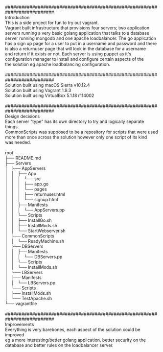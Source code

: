 ########################################################################## <br />
Introduction <br />
This is a side project for fun to try out vagrant. <br />
Vagrant built infrastructure that provisions four servers; two application <br />
servers running a very basic golang application that talks to a database <br />
server running mongodb and one apache loadbalancer. The go application <br />
has a sign up page for a user to put in a username and password and there <br />
is also a returnuser page that will look in the database for a username <br />
and return if it exists or not. Each server is using puppet as it's <br />
configuration manager to install and configure certain aspects of the <br />
the solution eg apache loadbalancing configuration. <br />
 <br />
########################################################################## <br />
Solution built using macOS Sierra v10.12.4 <br />
Solution built using Vagrant 1.9.3 <br />
Solution built using VirtualBox 5.1.18 r114002 <br />
 <br />
########################################################################## <br />
Design decisions <br />
Each server "type" has its own directory to try and logically separate <br />
things. <br />
CommonScripts was supposed to be a repository for scripts that were used <br />
more than once across the solution however only one script of its kind <br />
was needed. <br />
 <br />
root <br />
├── README.md <br />
├── Servers <br />
│   ├── AppServers <br />
│   │   ├── App <br />
│   │   │   └── src <br />
│   │   │       ├── app.go <br />
│   │   │       └── pages <br />
│   │   │           ├── returnuser.html <br />
│   │   │           └── signup.html <br />
│   │   ├── Manifests <br />
│   │   │   └── AppServers.pp <br />
│   │   └── Scripts <br />
│   │       ├── InstallGo.sh <br />
│   │       ├── InstallMods.sh <br />
│   │       └── StartWebserver.sh <br />
│   ├── CommonScripts <br />
│   │   └── ReadyMachine.sh <br />
│   ├── DBServers <br />
│   │   ├── Manifests <br />
│   │   │   └── DBServers.pp <br />
│   │   └── Scripts <br />
│   │       └── InstallMods.sh <br />
│   └── LBServers <br />
│       ├── Manifests <br />
│       │   └── LBServers.pp <br />
│       └── Scripts <br />
│           ├── InstallMods.sh <br />
│           └── TestApache.sh <br />
└── vagrantfile <br />
 <br />
########################################################################## <br />
Improvements <br />
Everything is very barebones, each aspect of the solution could be improved <br />
eg a more interesting/better golang application, better security on the <br />
database and better rules on the loadbalancer server. <br />
 <br /> 
